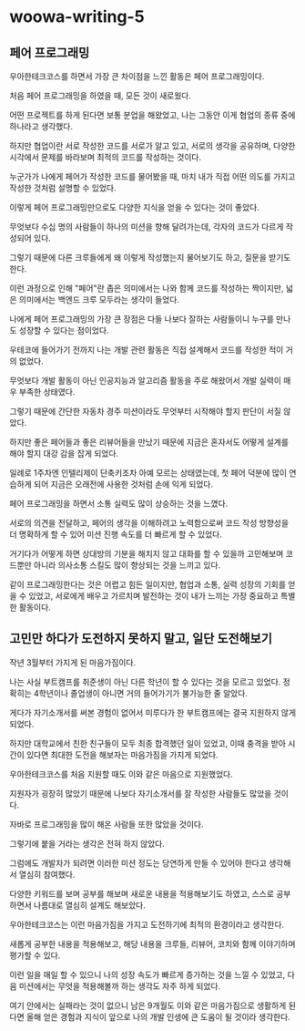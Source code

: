 # woowa-writing-5

## 페어 프로그래밍

우아한테크코스를 하면서 가장 큰 차이점을 느낀 활동은 페어 프로그래밍이다.

처음 페어 프로그래밍을 하였을 때, 모든 것이 새로웠다.

어떤 프로젝트를 하게 된다면 보통 분업을 해왔었고, 나는 그동안 이게 협업의 종류 중에 하나라고 생각했다.

하지만 협업이란 서로 작성한 코드를 서로가 알고 있고, 서로의 생각을 공유하며, 다양한 시각에서 문제를 바라보며 최적의 코드를 작성하는 것이다.

누군가가 나에게 페어가 작성한 코드를 물어봤을 때, 마치 내가 직접 어떤 의도를 가지고 작성한 것처럼 설명할 수 있었다.

이렇게 페어 프로그래밍만으로도 다양한 지식을 얻을 수 있다는 것이 좋았다.

무엇보다 수십 명의 사람들이 하나의 미션을 향해 달려가는데, 각자의 코드가 다르게 작성되어 있다.

그렇기 때문에 다른 크루들에게 왜 이렇게 작성했는지 물어보기도 하고, 질문을 받기도 한다.

이런 과정으로 인해 "페어"란 좁은 의미에서는 나와 함께 코드를 작성하는 짝이지만, 넓은 의미에서는 백엔드 크루 모두라는 생각이 들었다.

나에게 페어 프로그래밍의 가장 큰 장점은 다들 나보다 잘하는 사람들이니 누구를 만나도 성장할 수 있다는 점이었다.

우테코에 들어가기 전까지 나는 개발 관련 활동은 직접 설계해서 코드를 작성한 적이 거의 없었다.

무엇보다 개발 활동이 아닌 인공지능과 알고리즘 활동을 주로 해왔어서 개발 실력이 매우 부족한 상태였다.

그렇기 때문에 간단한 자동차 경주 미션이라도 무엇부터 시작해야 할지 판단이 서질 않았다.

하지만 좋은 페어들과 좋은 리뷰어들을 만났기 때문에 지금은 혼자서도 어떻게 설계를 해야 할지 대강 감을 잡게 되었다.

일례로 1주차엔 인텔리제이 단축키조차 아예 모르는 상태였는데, 첫 페어 덕분에 많이 연습하게 되어 지금은 오래전에 사용한 것처럼 손에 익게 되었다.

페어 프로그래밍을 하면서 소통 실력도 많이 상승하는 것을 느꼈다.

서로의 의견을 전달하고, 페어의 생각을 이해하려고 노력함으로써 코드 작성 방향성을 더 명확하게 할 수 있어 미션 진행 속도를 더 빠르게 할 수 있었다.

거기다가 어떻게 하면 상대방의 기분을 해치지 않고 대화를 할 수 있을까 고민해보며 코드뿐만 아니라 의사소통 스킬도 많이 향상되는 것을 느끼고 있다.

같이 프로그래밍한다는 것은 어렵고 힘든 일이지만, 협업과 소통, 실력 성장의 기회를 얻을 수 있었고, 서로에게 배우고 가르치며 발전하는 것이 내가 느끼는 가장 중요하고 특별한 활동이다.


## 고민만 하다가 도전하지 못하지 말고, 일단 도전해보기

작년 3월부터 가지게 된 마음가짐이다.

나는 사실 부트캠프를 취준생이 아닌 다른 학년이 할 수 있다는 것을 모르고 있었다. 정확히는 4학년이나 졸업생이 아니면 거의 들어가기가 불가능한 줄 알았다.

게다가 자기소개서를 써본 경험이 없어서 미루다가 한 부트캠프에는 결국 지원하지 않게 되었다.

하지만 대학교에서 친한 친구들이 모두 최종 합격했던 일이 있었고, 이때 충격을 받아 시간이 있다면 최대한 도전을 해보자는 마음가짐을 가지게 되었다.

우아한테크코스를 처음 지원할 때도 이와 같은 마음으로 지원했었다.

지원자가 굉장히 많았기 때문에 나보다 자기소개서를 잘 작성한 사람들도 많았을 것이다.

자바로 프로그래밍을 많이 해온 사람들 또한 많았을 것이다.

그렇기에 붙을 거라는 생각은 전혀 하지 않았다.

그럼에도 개발자가 되려면 이러한 미션 정도는 당연하게 만들 수 있어야 한다고 생각해서 열심히 참여했다.

다양한 키워드를 보며 공부를 해보며 새로운 내용을 적용해보기도 하였고, 스스로 공부하면서 나름대로 열심히 설계도 해보았다.

우아한테크코스는 이런 마음가짐을 가지고 도전하기에 최적의 환경이라고 생각한다.

새롭게 공부한 내용을 적용해보고, 해당 내용을 크루들, 리뷰어, 코치와 함께 이야기하며 평가할 수 있다.

이런 일을 매일 할 수 있으니 나의 성장 속도가 빠르게 증가하는 것을 느낄 수 있었고, 다음 미션에서는 무엇을 적용해볼까 하는 생각도 자주 하게 되었다.

여기 안에서는 실패라는 것이 없으니 남은 9개월도 이와 같은 마음가짐으로 생활하게 된다면 올해 얻은 경험과 지식이 앞으로 나의 개발 인생에 큰 도움이 될 것이라 생각한다.
